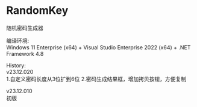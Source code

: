 # RandomKey
随机密码生成器

编译环境:</br>
Windows 11 Enterprise (x64) + Visual Studio Enterprise 2022 (x64) + .NET Framework 4.8

History:</br>
v23.12.020</br>
1.自定义密码长度从3位扩到6位
2.密码生成结果框，增加拷贝按钮，方便复制

v23.12.010</br>
初版

